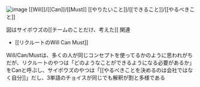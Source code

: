 
![image](https://gyazo.com/b1696417b1402fa5645ed75ac4b732db/thumb/1000)
[[Will]]/[[Can]]/[[Must]]
[[やりたいこと]]/[[できること]]/[[やるべきこと]]

図はサイボウズの[[チームのことだけ、考えた]]
関連
- [[リクルートのWill Can Must]]

Will/Can/Mustは、多くの人が同じコンセプトを使ってるかのように思われがちだが、リクルートのやつは「どのようなことができるようになる必要があるか」をCanと呼ぶし、サイボウズのやつは「[[やるべきことを決めるのは会社ではなく自分]]」だし、3単語のチョイスが同じでも解釈が割と多様である


